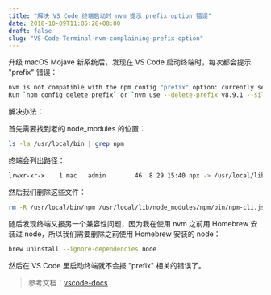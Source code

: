 ```yaml
---
title: "解决 VS Code 终端启动时 nvm 提示 prefix option 错误"
date: 2018-10-09T11:05:28+08:00
draft: false
slug: "VS-Code-Terminal-nvm-complaining-prefix-option"
---
```


升级 macOS Mojave 新系统后，发现在 VS Code 启动终端时，每次都会提示 "prefix" 错误：

```zsh
nvm is not compatible with the npm config "prefix" option: currently set to "/usr/local"
Run `npm config delete prefix` or `nvm use --delete-prefix v8.9.1 --silent` to unset it
```

解决办法：

首先需要找到老的 node_modules 的位置：

```zsh
ls -la /usr/local/bin | grep npm
```

终端会列出路径：

```zsh
lrwxr-xr-x    1 mac   admin        46  8 29 15:40 npx -> /usr/local/lib/node_modules/npm/bin/npx-cli.js
```

然后我们删除这些文件：

```zsh
rm -R /usr/local/bin/npm /usr/local/lib/node_modules/npm/bin/npm-cli.js
```

随后发现终端又报另一个兼容性问题，因为我在使用 nvm 之前用 Homebrew 安装过 node，所以我们需要删除之前使用 Homebrew 安装的 node：

```zsh
brew uninstall --ignore-dependencies node
```

然后在 VS Code 里启动终端就不会报 "prefix" 相关的错误了。

> 参考文档：[vscode-docs](https://github.com/Microsoft/vscode-docs/blob/master/docs/editor/integrated-terminal.md#why-is-nvm-complaining-about-a-prefix-option-when-the-integrated-terminal-is-launched)